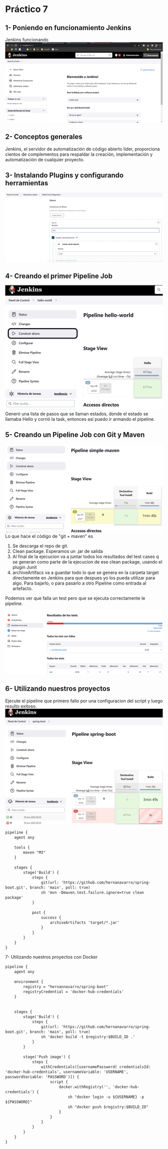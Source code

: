 # Práctico 7

## 1- Poniendo en funcionamiento Jenkins

Jenkins funcionando
![image](./Imagenes/Jenkins.png)

## 2- Conceptos generales
Jenkins, el servidor de automatización de código abierto líder, proporciona cientos de complementos para respaldar la creación, implementación y automatización de cualquier proyecto.

## 3- Instalando Plugins y configurando herramientas

![image](./Imagenes/Maven.png)

## 4- Creando el primer Pipeline Job

![image](./Imagenes/HelloWorld.png)
Generó una lista de pasos que se llaman estados, donde el estado se llamaba Hello y corrió la task, entonces así puedo ir armando el pipeline.

## 5- Creando un Pipeline Job con Git y Maven

![image](./Imagenes/SimplePipeline.png)
Lo que hace el código de "git + maven" es
1. Se descarga el repo de git.
2. Clean package. Esperamos un .jar de salida
3. Al final de la ejecucion va a juntar todos los resultados del test cases q se generan como parte de la ejecucion de ese clean package, usando el plugin Junit
4. archiveArtifacs va a guardar todo lo que se genera en la carpeta target directamente en Jenkins para que despues yo los pueda utilizar para algo.  Para bajarlo, o para pasarlo a otro Pipeline como entrada al artefacto.

Podemos ver que falla un test pero que se ejecuta correctamente le pipeline.

![image](./Imagenes/TestFail.png)

## 6- Utilizando nuestros proyectos
Ejecute el pipeline que primero fallo por una configuracion del script y luego resulto exitoso.
![image](./Imagenes/Punto6.png)

```
pipeline {
    agent any

    tools {
        maven "M3"
    }

    stages {
        stage('Build') {
            steps {
                git(url: 'https://github.com/hernanavarro/spring-boot.git', branch: 'main', poll: true)
                sh 'mvn -Dmaven.test.failure.ignore=true clean package'
            }

            post {
                success {
                    archiveArtifacts 'target/*.jar'
                }
            }
        }
    }
} 
```

7- Utilizando nuestros proyectos con Docker

```
pipeline {
    agent any

    environment { 
        registry = "hernannavarro/spring-boot" 
        registryCredential = 'docker-hub-credentials' 
    }
    
    
    stages {
        stage('Build') {
            steps {
                git(url: 'https://github.com/hernanavarro/spring-boot.git', branch: 'main', poll: true)
                sh 'docker build -t $registry:$BUILD_ID .'
            }
        }
        
        stage('Push image') {
            steps {
                withCredentials([usernamePassword( credentialsId: 'docker-hub-credentials', usernameVariable: 'USERNAME', passwordVariable: 'PASSWORD')]) {
                    script {
                        docker.withRegistry('', 'docker-hub-credentials') {
                            sh "docker login -u ${USERNAME} -p ${PASSWORD}"
                            sh "docker push $registry:$BUILD_ID"
                        }   
                    }
                }   
            }
        }
    }
} 
```